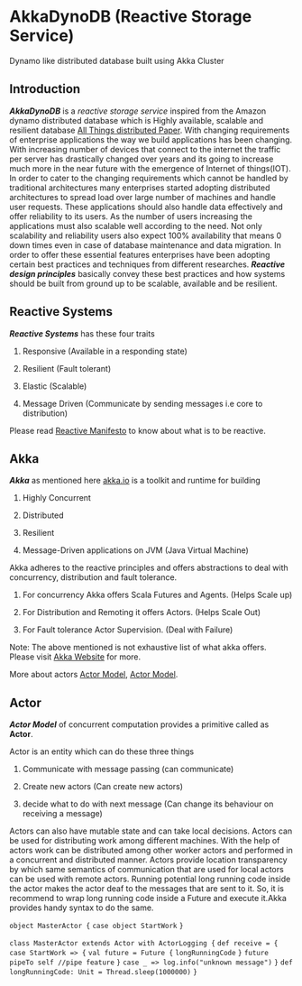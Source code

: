 AkkaDynoDB (Reactive Storage Service)
==========================================================

Dynamo like distributed database built using Akka Cluster

## **Introduction**

_**AkkaDynoDB**_ is a _reactive_ _storage_ _service_ inspired from the Amazon dynamo distributed database
which is Highly available, scalable and resilient database [All Things distributed Paper](http://www.allthingsdistributed.com/files/amazon-dynamo-sosp2007.pdf).
With changing requirements of enterprise applications the way we build applications has been changing. With increasing number of
devices that connect to the internet the traffic per server has drastically changed over years and its going to increase much more in the
near future with the emergence of Internet of things(IOT). In order to cater to the changing requirements which cannot be handled by traditional architectures
many enterprises started adopting distributed architectures to spread load over large number of machines and handle user requests. These applications should also
handle data effectively and offer reliability to its users. As the number of users increasing the applications must also scalable well 
according to the need. Not only scalability and reliability users also expect 100% availability that means 0 down times even in case of 
database maintenance and data migration. In order to offer these essential features enterprises have been adopting certain best practices and techniques from 
different researches. _**Reactive design principles**_ basically convey these best practices and how systems should be built from ground up to be scalable,
available and be resilient.

## **Reactive Systems**
 
_**Reactive Systems**_ has these four traits

1. Responsive     (Available in a responding state)

2. Resilient      (Fault tolerant)

3. Elastic        (Scalable)

4. Message Driven (Communicate by sending messages i.e core to distribution)

Please read [Reactive Manifesto](http://www.reactivemanifesto.org/) to know about what is to be reactive.

## **Akka**

_**Akka**_ as mentioned here [akka.io](http://akka.io) is a toolkit and runtime for building 

1. Highly Concurrent

2. Distributed

3. Resilient

4. Message-Driven  applications on JVM (Java Virtual Machine)

Akka adheres to the reactive principles and offers abstractions to deal with concurrency, distribution and fault tolerance.

1. For concurrency Akka offers Scala Futures and Agents.     (Helps Scale up)

2. For Distribution and Remoting it offers Actors.           (Helps Scale Out)

3. For Fault tolerance Actor Supervision.                    (Deal with Failure)

Note: The above mentioned is not exhaustive list of what akka offers. Please visit [Akka Website](http://akka.io) for more.

More about actors [Actor Model](http://arxiv.org/pdf/1008.1459.pdf), [Actor Model](http://publications.csail.mit.edu/lcs/pubs/pdf/MIT-LCS-TR-194.pdf).

## **Actor**

_**Actor Model**_ of concurrent computation provides a primitive called as **Actor**. 

Actor is an entity which can do these three things

1. Communicate with message passing (can communicate)

2. Create new actors (Can create new actors)

3. decide what to do with next message (Can change its behaviour on receiving a message)

Actors can also have mutable state and can take local decisions. Actors can be used for distributing work among different machines.
With the help of actors work can be distributed among other worker actors and performed in a concurrent and distributed manner.
Actors provide location transparency by which same semantics of communication that are used for local actors can be used with remote actors.
Running potential long running code inside the actor makes the actor deaf to the messages that are sent to it. So, it is recommend to
wrap long running code inside a Future and execute it.Akka provides handy syntax to do the same.

`object MasterActor {`
    `case object StartWork`
`}`

`class MasterActor extends Actor with ActorLogging {`
    `def receive = {`
        `case StartWork => {`
            `val future = Future {`
                `longRunningCode`
            `}`
            `future pipeTo self //pipe feature`
        `}`
        `case _ => log.info("unknown message")`
    `}`
    `def longRunningCode: Unit = Thread.sleep(1000000)`
`}`


 